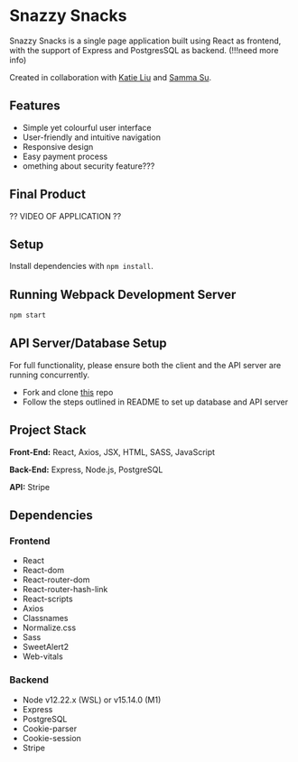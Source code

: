 # Snazzy Snacks 

Snazzy Snacks is a single page application built using React as frontend, with the support of Express and PostgresSQL as backend. (!!!need more info)

Created in collaboration with [Katie Liu](https://github.com/thekatcodes) and [Samma Su](https://github.com/EuphieSS).

## Features

- Simple yet colourful user interface
- User-friendly and intuitive navigation
- Responsive design
- Easy payment process
- omething about security feature???

## Final Product

?? VIDEO OF APPLICATION ??

## Setup

Install dependencies with `npm install`.

## Running Webpack Development Server

```sh
npm start
```

## API Server/Database Setup

For full functionality, please ensure both the client and the API server are running concurrently.
- Fork and clone [this](https://github.com/lighthouse-labs/scheduler-api) repo
- Follow the steps outlined in README to set up database and API server

## Project Stack

__Front-End:__ React, Axios, JSX, HTML, SASS, JavaScript

__Back-End:__ Express, Node.js, PostgreSQL

__API:__ Stripe

## Dependencies

### Frontend

- React
- React-dom
- React-router-dom
- React-router-hash-link
- React-scripts
- Axios
- Classnames
- Normalize.css
- Sass
- SweetAlert2
- Web-vitals

### Backend

- Node v12.22.x (WSL) or v15.14.0 (M1)
- Express
- PostgreSQL
- Cookie-parser
- Cookie-session
- Stripe


